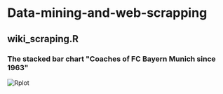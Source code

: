 # Data-mining-and-web-scrapping

## wiki_scraping.R
### The stacked bar chart "Coaches of FC Bayern Munich since 1963" 
![Rplot](https://user-images.githubusercontent.com/71491238/113588004-47b03f80-9638-11eb-84d5-884a449538e1.png)
